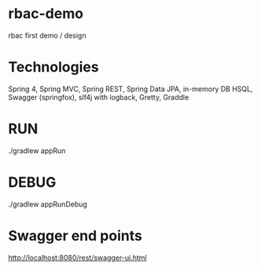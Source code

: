 # rbac-demo
rbac first demo / design

# Technologies
Spring 4, Spring MVC, Spring REST, Spring Data JPA, in-memory DB HSQL, Swagger (springfox), slf4j with logback, Gretty, Graddle

# RUN 
./gradlew appRun

# DEBUG 
./gradlew appRunDebug

# Swagger end points
[http://localhost:8080/rest/swagger-ui.html](http://localhost:8080/rest/swagger-ui.html)


